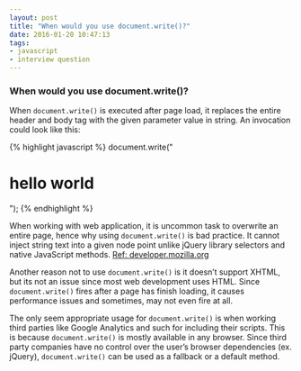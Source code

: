 ```yaml
---
layout: post
title: "When would you use document.write()?"
date: 2016-01-20 10:47:13
tags:
- javascript
- interview question
---
```


### When would you use document.write()?

When `document.write()` is executed after page load, it replaces the entire header and body tag with the given parameter value in string. An invocation could look like this:

{% highlight javascript %}
document.write("<h1>hello world</h1>");
{% endhighlight %}

When working with web application, it is uncommon task to overwrite an entire page, hence why using `document.write()` is bad practice. It cannot inject string text into a given node point unlike jQuery library selectors and native JavaScript methods.
[Ref: developer.mozilla.org](https://developer.mozilla.org/en-US/docs/Web/API/Document)

Another reason not to use `document.write()` is it doesn’t support XHTML, but its not an issue since most web development uses HTML. Since `document.write()` fires after a page has finish loading, it causes performance issues and sometimes, may not even fire at all.

The only seem appropriate usage for `document.write()` is when working third parties like Google Analytics and such for including their scripts. This is because `document.write()` is mostly available in any browser. Since third party companies have no control over the user’s browser dependencies (ex. jQuery), `document.write()` can be used as a fallback or a default method.
